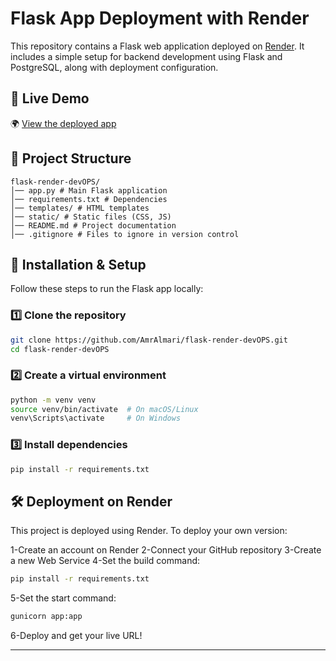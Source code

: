 # Flask App Deployment with Render

This repository contains a Flask web application deployed on [Render](https://render.com/). It includes a simple setup for backend development using Flask and PostgreSQL, along with deployment configuration.

## 🔗 Live Demo
🌍 [View the deployed app](https://flask-render-devops-1.onrender.com/)

## 📂 Project Structure
```plaintext
flask-render-devOPS/
│── app.py # Main Flask application
│── requirements.txt # Dependencies
│── templates/ # HTML templates
│── static/ # Static files (CSS, JS)
│── README.md # Project documentation
│── .gitignore # Files to ignore in version control
```

## 🚀 Installation & Setup
Follow these steps to run the Flask app locally:

### 1️⃣ Clone the repository
```sh
git clone https://github.com/AmrAlmari/flask-render-devOPS.git
cd flask-render-devOPS
```
### 2️⃣ Create a virtual environment
```sh
python -m venv venv
source venv/bin/activate  # On macOS/Linux
venv\Scripts\activate     # On Windows
```
### 3️⃣ Install dependencies
```sh
pip install -r requirements.txt
```

## 🛠 Deployment on Render
This project is deployed using Render. To deploy your own version:

1-Create an account on Render
2-Connect your GitHub repository
3-Create a new Web Service
4-Set the build command:
```sh
pip install -r requirements.txt
```
5-Set the start command:
```sh
gunicorn app:app
```
6-Deploy and get your live URL!

---



